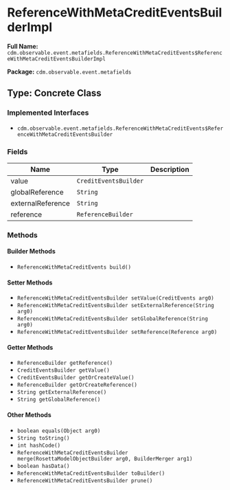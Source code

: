 # ReferenceWithMetaCreditEventsBuilderImpl

**Full Name:** `cdm.observable.event.metafields.ReferenceWithMetaCreditEvents$ReferenceWithMetaCreditEventsBuilderImpl`

**Package:** `cdm.observable.event.metafields`

## Type: Concrete Class

### Implemented Interfaces

- `cdm.observable.event.metafields.ReferenceWithMetaCreditEvents$ReferenceWithMetaCreditEventsBuilder`

### Fields

| Name | Type | Description |
|------|------|-------------|
| value | `CreditEventsBuilder` |  |
| globalReference | `String` |  |
| externalReference | `String` |  |
| reference | `ReferenceBuilder` |  |

### Methods

#### Builder Methods

- `ReferenceWithMetaCreditEvents build()`

#### Setter Methods

- `ReferenceWithMetaCreditEventsBuilder setValue(CreditEvents arg0)`
- `ReferenceWithMetaCreditEventsBuilder setExternalReference(String arg0)`
- `ReferenceWithMetaCreditEventsBuilder setGlobalReference(String arg0)`
- `ReferenceWithMetaCreditEventsBuilder setReference(Reference arg0)`

#### Getter Methods

- `ReferenceBuilder getReference()`
- `CreditEventsBuilder getValue()`
- `CreditEventsBuilder getOrCreateValue()`
- `ReferenceBuilder getOrCreateReference()`
- `String getExternalReference()`
- `String getGlobalReference()`

#### Other Methods

- `boolean equals(Object arg0)`
- `String toString()`
- `int hashCode()`
- `ReferenceWithMetaCreditEventsBuilder merge(RosettaModelObjectBuilder arg0, BuilderMerger arg1)`
- `boolean hasData()`
- `ReferenceWithMetaCreditEventsBuilder toBuilder()`
- `ReferenceWithMetaCreditEventsBuilder prune()`

